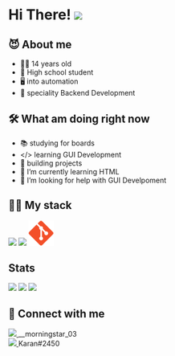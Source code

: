 # Hi There! <img src="https://raw.githubusercontent.com/iampavangandhi/iampavangandhi/master/gifs/Hi.gif" width="30px"></h2>

## 😈 About me
- 🙍‍♂️ 14 years old
- 📖 High school student
- 🖥 into automation
- 🔧 speciality Backend Development

## 🛠️ What am doing right now
- 📚 studying for boards
- </> learning GUI Development
- 🔨 building projects
- 🔭 I’m currently learning HTML
- 🤔 I’m looking for help with GUI Develpoment

## 👨‍💻 My stack
<p>
<img src="https://user-images.githubusercontent.com/68557696/149619691-6ae25701-986e-4e7d-907b-8f4a5940765f.png" width="50px"></img>
<img src="https://user-images.githubusercontent.com/68557696/149619902-6c39bd93-9494-44a4-91f9-e9b6d2139899.png" width="50px"></img>
<img src="https://raw.githubusercontent.com/devicons/devicon/master/icons/git/git-original.svg" width="50px"></img>
</p>

## Stats
<img src="https://github-readme-stats.vercel.app/api?username=karangupta-01&show_icons=true&include_all_commits=true&hide_border=true&bg_color=22272e&color=9BE8A8&text_color=2FBD90&line=9BE8A8&point=40C363">
<a href="#"><img src="http://github-readme-streak-stats.herokuapp.com?user=karangupta-01&theme=nightowl&hide_border=true&background=22272E&sideLabels=9BE9A8&sideNums=9BE9A8&dates=9BE9A8&ring=40C463&stroke=22272E&fire=40C463&currStreakNum=40C463&currStreakLabel=40C463"></a>
<img src="https://activity-graph.herokuapp.com/graph?username=karangupta-01&bg_color=22272e&color=9BE8A8&line=9BE8A8&point=40C363&area=false&hide_border=true">

## 🤝 Connect with me
<a href="https://www.instagram.com/karan_gupta__3d2y/">
<img src="https://upload.wikimedia.org/wikipedia/commons/thumb/e/e7/Instagram_logo_2016.svg/768px-Instagram_logo_2016.svg.png" width="35px">
</a> __morningstar_03 <br>
<a href="https://discord.com/login?redirect_to=%2Fchannels%2F%40me">
<img src="https://user-images.githubusercontent.com/68557696/149622003-e6fa233e-125b-4a77-a26d-1a27b053a3c2.png" width="35px">
</a> Karan#2450 <br>
